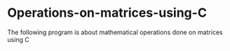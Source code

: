 # Operations-on-matrices-using-C
The following program is about mathematical operations done on matrices using C
